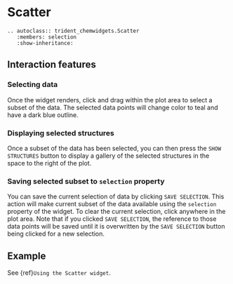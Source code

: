 # Scatter

```{eval-rst}
.. autoclass:: trident_chemwidgets.Scatter
   :members: selection
   :show-inheritance:
```

## Interaction features

### Selecting data
Once the widget renders, click and drag within the plot area to select a subset of the data.
The selected data points will change color to teal and have a dark blue outline.

### Displaying selected structures
Once a subset of the data has been selected, you can then press the `SHOW STRUCTURES` button to display a gallery of the selected structures in the space to the right of the plot.

### Saving selected subset to `selection` property
You can save the current selection of data by clicking `SAVE SELECTION`.
This action will make current subset of the data available using the `selection` property of the widget.
To clear the current selection, click anywhere in the plot area.
Note that if you clicked `SAVE SELECTION`, the reference to those data points will be saved until it is overwritten by the `SAVE SELECTION` button being clicked for a new selection.

## Example
 
See {ref}`Using the Scatter widget`.